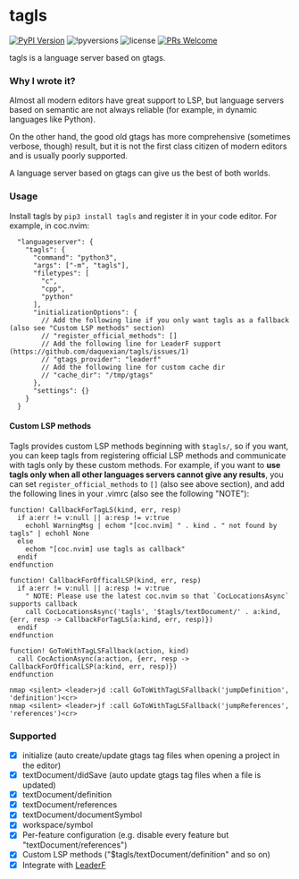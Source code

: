 # tagls

[![PyPI Version](https://img.shields.io/pypi/v/tagls.svg)](https://pypi.org/project/tagls/) 
![!pyversions](https://img.shields.io/pypi/pyversions/tagls.svg) 
![license](https://img.shields.io/pypi/l/tagls.svg) 
[![PRs Welcome](https://img.shields.io/badge/PRs-welcome-brightgreen.svg)](https://github.com/daquexian/tagls/pulls)


tagls is a language server based on gtags.

### Why I wrote it?

Almost all modern editors have great support to LSP, but language servers based on semantic are not always reliable (for example, in dynamic languages like Python). 

On the other hand, the good old gtags has more comprehensive (sometimes verbose, though) result, but it is not the first class citizen of modern editors and is usually poorly supported.

A language server based on gtags can give us the best of both worlds.

### Usage

Install tagls by `pip3 install tagls` and register it in your code editor. For example, in coc.nvim:

```jsonc
  "languageserver": {
    "tagls": {
      "command": "python3",
      "args": ["-m", "tagls"],
      "filetypes": [
        "c",
        "cpp",
        "python"
      ],
      "initializationOptions": {
        // Add the following line if you only want tagls as a fallback (also see "Custom LSP methods" section)
        // "register_official_methods": []
        // Add the following line for LeaderF support (https://github.com/daquexian/tagls/issues/1)
        // "gtags_provider": "leaderf"
        // Add the following line for custom cache dir
        // "cache_dir": "/tmp/gtags"
      },
      "settings": {}
    }
  }
```

#### Custom LSP methods

Tagls provides custom LSP methods beginning with `$tagls/`, so if you want, you can keep tagls from registering official LSP methods and communicate with tagls only by these custom methods. For example, if you want to **use tagls only when all other languages servers cannot give any results**, you can set `register_official_methods` to `[]` (also see above section), and add the following lines in your .vimrc (also see the following "NOTE"):

```vim
function! CallbackForTagLS(kind, err, resp)
  if a:err != v:null || a:resp != v:true
    echohl WarningMsg | echom "[coc.nvim] " . kind . " not found by tagls" | echohl None
  else
    echom "[coc.nvim] use tagls as callback"
  endif
endfunction

function! CallbackForOfficalLSP(kind, err, resp)
  if a:err != v:null || a:resp != v:true
    " NOTE: Please use the latest coc.nvim so that `CocLocationsAsync` supports callback
    call CocLocationsAsync('tagls', '$tagls/textDocument/' . a:kind, {err, resp -> CallbackForTagLS(a:kind, err, resp)})
  endif
endfunction

function! GoToWithTagLSFallback(action, kind)
  call CocActionAsync(a:action, {err, resp -> CallbackForOfficalLSP(a:kind, err, resp)})
endfunction

nmap <silent> <leader>jd :call GoToWithTagLSFallback('jumpDefinition', 'definition')<cr>
nmap <silent> <leader>jf :call GoToWithTagLSFallback('jumpReferences', 'references')<cr>
```

### Supported

- [x] initialize (auto create/update gtags tag files when opening a project in the editor)
- [x] textDocument/didSave (auto update gtags tag files when a file is updated)
- [x] textDocument/definition
- [x] textDocument/references
- [x] textDocument/documentSymbol
- [x] workspace/symbol
- [x] Per-feature configuration (e.g. disable every feature but "textDocument/references")
- [x] Custom LSP methods ("$tagls/textDocument/definition" and so on)
- [x] Integrate with [LeaderF](https://github.com/Yggdroot/LeaderF)
